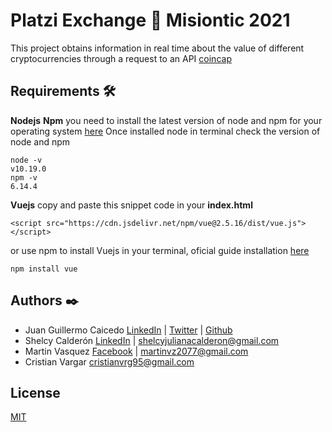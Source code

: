 
# Platzi Exchange 🚀 Misiontic 2021

This project obtains information in real time about the value of different cryptocurrencies through a request to an API [coincap](https://coincap.io/)

## Requirements 🛠️

__Nodejs__ __Npm__  you need to install the latest version of node and npm for your operating system [here](https://nodejs.org/es/download/)
Once installed node in terminal check the version of node and npm
```node
node -v
v10.19.0
npm -v
6.14.4
```

__Vuejs__ copy and paste this snippet code in your __index.html__
```node
<script src="https://cdn.jsdelivr.net/npm/vue@2.5.16/dist/vue.js"></script>
```
or use npm to install Vuejs in your terminal, oficial guide installation [here](https://es.vuejs.org/v2/guide/installation.html)
```
npm install vue
```

## Authors ✒️

* Juan Guillermo Caicedo [LinkedIn](https://www.linkedin.com/in/juangcc/) |
  [Twitter](https://twitter.com/Alafresh1) |
  [Github](https://github.com/Alafresh)
* Shelcy Calderón [LinkedIn](https://www.linkedin.com/in/shelcy-calderon-6a7177202/) | [shelcyjulianacalderon@gmail.com](shelcyjulianacalderon@gmail.com)
* Martin Vasquez [Facebook](https://www.facebook.com/MartinVz2077/) | [martinvz2077@gmail.com](martinvz2077@gmail.com)
* Cristian Vargar [cristianvrg95@gmail.com](cristianvrg95@gmail.com)


## License
[MIT](https://choosealicense.com/licenses/mit/)
